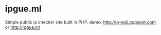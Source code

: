 ipgue.ml
========

Simple public ip checker site built in PHP. demo: http://ip-goji.appspot.com or http://ipgue.ml
